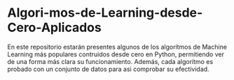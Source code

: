 ﻿# Algori-mos-de-Learning-desde-Cero-Aplicados
En este repositorio estarán presentes algunos de los algorítmos de Machine Learning más populares contruidos desde cero en Python, permitiendo ver de una forma más clara su funcionamiento. Además, cada algorítmo es probado con un conjunto de datos para asi comprobar su efectividad.
